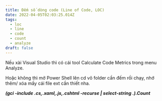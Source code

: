 ```yaml
---
title: Đếm số dòng code (Line of Code, LOC)
date: 2022-04-05T02:03:25.014Z
tags:
  - loc
  - line
  - code
  - count
  - analyze
draft: false
---
```

Nếu xài Visual Studio thì có cái tool Calculate Code Metrics trong menu Analyze.

Hoặc không thì mở Power Shell lên cd vô folder cần đếm rồi chạy, nhớ thêm/ xóa mấy cái file ext cần thiết nha.

***(gci -include .cs,.xaml,.js,.cshtml -recurse | select-string .).Count***